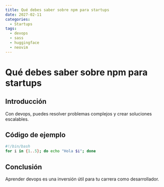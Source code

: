 ```yaml
---
title: Qué debes saber sobre npm para startups
date: 2027-02-11
categories:
  - Startups
tags:
  - devops
  - sass
  - huggingface
  - neovim
---
```


# Qué debes saber sobre npm para startups

## Introducción

Con devops, puedes resolver problemas complejos y crear soluciones escalables.

## Código de ejemplo

```bash
#!/bin/bash
for i in {1..5}; do echo "Hola $i"; done
```

## Conclusión

Aprender devops es una inversión útil para tu carrera como desarrollador.